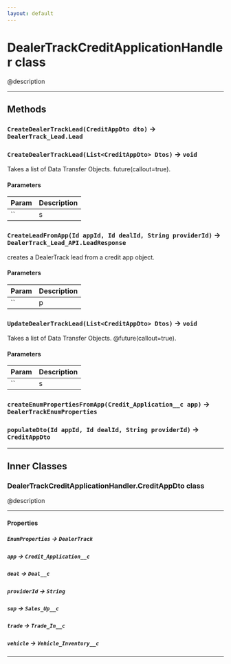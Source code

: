 ```yaml
---
layout: default
---
```

# DealerTrackCreditApplicationHandler class

@description

---
## Methods
### `CreateDealerTrackLead(CreditAppDto dto)` → `DealerTrack_Lead.Lead`
### `CreateDealerTrackLead(List<CreditAppDto> Dtos)` → `void`

Takes a list of Data Transfer Objects. future(callout=true).

#### Parameters
|Param|Description|
|-----|-----------|
|`` | s |

### `CreateLeadFromApp(Id appId, Id dealId, String providerId)` → `DealerTrack_Lead_API.LeadResponse`

creates a DealerTrack lead from a credit app object.

#### Parameters
|Param|Description|
|-----|-----------|
|`` | p |

### `UpdateDealerTrackLead(List<CreditAppDto> Dtos)` → `void`

Takes a list of Data Transfer Objects. @future(callout=true).

#### Parameters
|Param|Description|
|-----|-----------|
|`` | s |

### `createEnumPropertiesFromApp(Credit_Application__c app)` → `DealerTrackEnumProperties`
### `populateDto(Id appId, Id dealId, String providerId)` → `CreditAppDto`
---
## Inner Classes

### DealerTrackCreditApplicationHandler.CreditAppDto class

@description

---
#### Properties

##### `EnumProperties` → `DealerTrack`

##### `app` → `Credit_Application__c`

##### `deal` → `Deal__c`

##### `providerId` → `String`

##### `sup` → `Sales_Up__c`

##### `trade` → `Trade_In__c`

##### `vehicle` → `Vehicle_Inventory__c`

---
